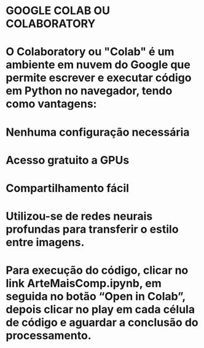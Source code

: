 # GOOGLE COLAB OU COLABORATORY
#
#	 O Colaboratory ou "Colab" é um ambiente em nuvem do Google  que permite escrever e executar código em Python no navegador, tendo como vantagens:
#
#	Nenhuma configuração necessária
#	Acesso gratuito a GPUs
#	Compartilhamento fácil
#
#	Utilizou-se de redes neurais profundas para transferir o estilo entre imagens. 
#	Para execução do código, clicar no link ArteMaisComp.ipynb, em seguida no botão “Open in Colab”, depois clicar no play em cada célula de código e aguardar a conclusão do processamento.


